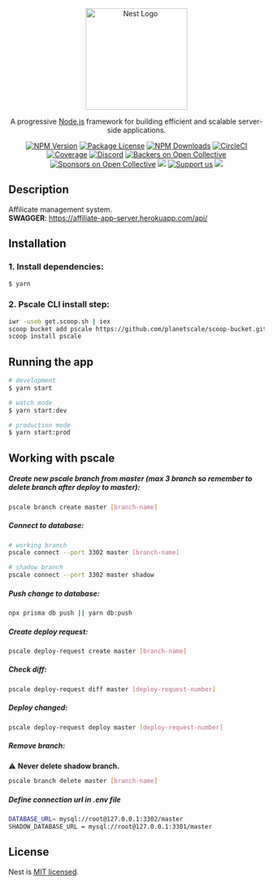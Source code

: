 <p align="center">
  <a href="http://nestjs.com/" target="blank"><img src="https://nestjs.com/img/logo-small.svg" width="200" alt="Nest Logo" /></a>
</p>

[circleci-image]: https://img.shields.io/circleci/build/github/nestjs/nest/master?token=abc123def456
[circleci-url]: https://circleci.com/gh/nestjs/nest

  <p align="center">A progressive <a href="http://nodejs.org" target="_blank">Node.js</a> framework for building efficient and scalable server-side applications.</p>
    <p align="center">
<a href="https://www.npmjs.com/~nestjscore" target="_blank"><img src="https://img.shields.io/npm/v/@nestjs/core.svg" alt="NPM Version" /></a>
<a href="https://www.npmjs.com/~nestjscore" target="_blank"><img src="https://img.shields.io/npm/l/@nestjs/core.svg" alt="Package License" /></a>
<a href="https://www.npmjs.com/~nestjscore" target="_blank"><img src="https://img.shields.io/npm/dm/@nestjs/common.svg" alt="NPM Downloads" /></a>
<a href="https://circleci.com/gh/nestjs/nest" target="_blank"><img src="https://img.shields.io/circleci/build/github/nestjs/nest/master" alt="CircleCI" /></a>
<a href="https://coveralls.io/github/nestjs/nest?branch=master" target="_blank"><img src="https://coveralls.io/repos/github/nestjs/nest/badge.svg?branch=master#9" alt="Coverage" /></a>
<a href="https://discord.gg/G7Qnnhy" target="_blank"><img src="https://img.shields.io/badge/discord-online-brightgreen.svg" alt="Discord"/></a>
<a href="https://opencollective.com/nest#backer" target="_blank"><img src="https://opencollective.com/nest/backers/badge.svg" alt="Backers on Open Collective" /></a>
<a href="https://opencollective.com/nest#sponsor" target="_blank"><img src="https://opencollective.com/nest/sponsors/badge.svg" alt="Sponsors on Open Collective" /></a>
  <a href="https://paypal.me/kamilmysliwiec" target="_blank"><img src="https://img.shields.io/badge/Donate-PayPal-ff3f59.svg"/></a>
    <a href="https://opencollective.com/nest#sponsor"  target="_blank"><img src="https://img.shields.io/badge/Support%20us-Open%20Collective-41B883.svg" alt="Support us"></a>
  <a href="https://twitter.com/nestframework" target="_blank"><img src="https://img.shields.io/twitter/follow/nestframework.svg?style=social&label=Follow"></a>
</p>
  <!--[![Backers on Open Collective](https://opencollective.com/nest/backers/badge.svg)](https://opencollective.com/nest#backer)
  [![Sponsors on Open Collective](https://opencollective.com/nest/sponsors/badge.svg)](https://opencollective.com/nest#sponsor)-->

## Description

Affilicate management system.\
**SWAGGER**: https://affiliate-app-server.herokuapp.com/api/

## Installation

### 1. Install dependencies:

```bash
$ yarn
```

### 2. Pscale CLI install step:

```bash
iwr -useb get.scoop.sh | iex
scoop bucket add pscale https://github.com/planetscale/scoop-bucket.git
scoop install pscale
```

## Running the app

```bash
# development
$ yarn start

# watch mode
$ yarn start:dev

# production mode
$ yarn start:prod
```

## Working with pscale

##### Create new pscale branch from master (max 3 branch so remember to delete branch after deploy to master):

```bash
pscale branch create master [branch-name]
```

##### Connect to database:

```bash
# working branch
pscale connect --port 3302 master [branch-name]

# shadow branch
pscale connect --port 3302 master shadow
```

##### Push change to database:

```bash
npx prisma db push || yarn db:push
```

##### Create deploy request:

```bash
pscale deploy-request create master [branch-name]
```

##### Check diff:

```bash
pscale deploy-request diff master [deploy-request-number]
```

##### Deploy changed:

```bash
pscale deploy-request deploy master [deploy-request-number]
```

##### Remove branch:

⚠️ **Never delete shadow branch.**

```bash
pscale branch delete master [branch-name]
```

##### Define connection url in .env file

```bash
DATABASE_URL= mysql://root@127.0.0.1:3302/master
SHADOW_DATABASE_URL = mysql://root@127.0.0.1:3301/master
```

## License

Nest is [MIT licensed](LICENSE).
